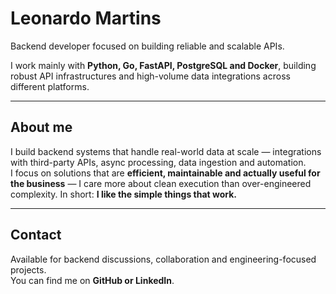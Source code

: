# Leonardo Martins

Backend developer focused on building reliable and scalable APIs.

I work mainly with **Python, Go, FastAPI, PostgreSQL and Docker**, building robust API infrastructures and high-volume data integrations across different platforms.

---

## About me

I build backend systems that handle real-world data at scale — integrations with third-party APIs, async processing, data ingestion and automation.  
I focus on solutions that are **efficient, maintainable and actually useful for the business** — I care more about clean execution than over-engineered complexity. In short: **I like the simple things that work.**

---

## Contact

Available for backend discussions, collaboration and engineering-focused projects.  
You can find me on **GitHub or LinkedIn**.
